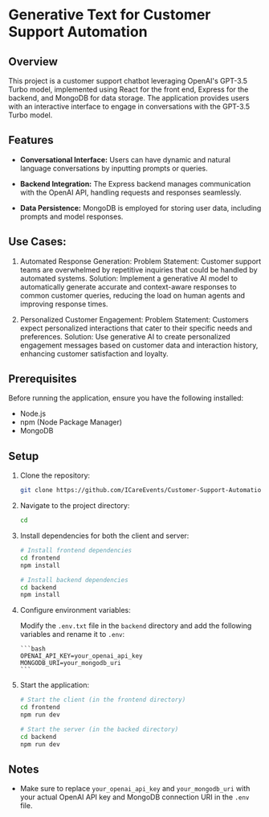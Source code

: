 # Generative Text for Customer Support Automation

## Overview

This project is a customer support chatbot leveraging OpenAI's GPT-3.5 Turbo model, implemented
using React for the front end, Express for the backend, and MongoDB for data
storage. The application provides users with an interactive interface to engage
in conversations with the GPT-3.5 Turbo model.

## Features

- **Conversational Interface:** Users can have dynamic and natural language
  conversations by inputting prompts or queries.

- **Backend Integration:** The Express backend manages communication with the
  OpenAI API, handling requests and responses seamlessly.

- **Data Persistence:** MongoDB is employed for storing user data, including
  prompts and model responses.

## Use Cases:

1. Automated Response Generation:
   Problem Statement: Customer support teams are overwhelmed by repetitive
inquiries that could be handled by automated systems.
   Solution: Implement a generative AI model to automatically generate accurate
and context-aware responses to common customer queries, reducing the load on
human agents and improving response times.

2. Personalized Customer Engagement:
   Problem Statement: Customers expect personalized interactions that cater to
their specific needs and preferences.
   Solution: Use generative AI to create personalized engagement messages
based on customer data and interaction history, enhancing customer satisfaction
and loyalty.

## Prerequisites

Before running the application, ensure you have the following installed:

- Node.js
- npm (Node Package Manager)
- MongoDB

## Setup

1.  Clone the repository:

    ```bash
    git clone https://github.com/ICareEvents/Customer-Support-Automation
    ```

2.  Navigate to the project directory:

    ```bash
    cd 
    ```

3.  Install dependencies for both the client and server:

    ```bash
    # Install frontend dependencies
    cd frontend
    npm install

    # Install backend dependencies
    cd backend
    npm install
    ```

4.  Configure environment variables:

    Modify the `.env.txt` file in the `backend` directory and add the following variables and rename it to `.env`:

        ```bash
        OPENAI_API_KEY=your_openai_api_key
        MONGODB_URI=your_mongodb_uri
        ```

5.  Start the application:

    ```bash
    # Start the client (in the frontend directory)
    cd frontend
    npm run dev

    # Start the server (in the backed directory)
    cd backend
    npm run dev
    ```

## Notes

- Make sure to replace `your_openai_api_key` and `your_mongodb_uri` with your
  actual OpenAI API key and MongoDB connection URI in the `.env` file.